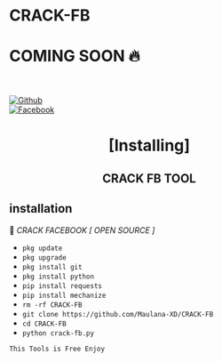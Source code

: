 # CRACK-FB

# COMING SOON 🔥

<b></b> </br> <br>[![Github](https://img.shields.io/badge/Github-Maulana-XD?style=flat-square&logo=github)](https://github.com/Maulana-XD)<br> [![Facebook](https://img.shields.io/badge/Facebook-maulana.xd.devcode-blue?style=flat-square&logo=facebook)](https://www.facebook.com/maulana.xd.devcode)<br>

<h1 align="center"> [Installing]</h1>

<h2 align="center">  CRACK FB TOOL </h2>


## <b>installation</b>

🔰 *CRACK FACEBOOK [ OPEN SOURCE ]*


- `pkg update`
- `pkg upgrade`
- `pkg install git`
- `pkg install python`
- `pip install requests`
- `pip install mechanize`
- `rm -rf CRACK-FB`
- `git clone https://github.com/Maulana-XD/CRACK-FB`
- `cd CRACK-FB`
- `python crack-fb.py`
     

 ```This Tools is Free Enjoy ```</br>
